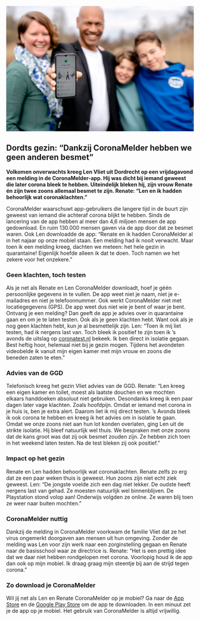 ![De familie Vliet](/media/beeldmateriaal/Familie_Vliet.png)

## Dordts gezin: “Dankzij CoronaMelder hebben we geen anderen besmet”

**Volkomen onverwachts kreeg Len Vliet uit Dordrecht op een vrijdagavond een melding in de CoronaMelder-app. Hij was dicht bij iemand geweest die later corona bleek te hebben. Uiteindelijk bleken hij, zijn vrouw Renate én zijn twee zoons allemaal besmet te zijn. Renate: “Len en ik hadden behoorlijk wat coronaklachten.”**

CoronaMelder waarschuwt app-gebruikers die langere tijd in de buurt zijn geweest van iemand die achteraf corona blijkt te hebben. Sinds de lancering van de app hebben al meer dan 4,6 miljoen mensen de app gedownload. En ruim 130.000 mensen gaven via de app door dat ze besmet waren. Ook Len downloadde de app: “Renate en ik hadden CoronaMelder al in het najaar op onze mobiel staan. Een melding had ik nooit verwacht. Maar toen ik een melding kreeg, dachten we meteen: het hele gezin in quarantaine! Eigenlijk hoefde alleen ik dat te doen. Toch namen we het zekere voor het onzekere.”

### Geen klachten, toch testen

Als je net als Renate en Len CoronaMelder downloadt, hoef je géén persoonlijke gegevens in te vullen. De app weet niet je naam, niet je e-mailadres en niet je telefoonnummer. Ook werkt CoronaMelder niet met locatiegegevens (GPS). De app weet dus niet wie je bent of waar je bent. Ontvang je een melding? Dan geeft de app je advies over in quarantaine gaan en om je te laten testen. Ook als je geen klachten hebt. Want ook als je nog geen klachten hebt, kun je al besmettelijk zijn. Len: “Toen ik mij liet testen, had ik nergens last van. Toch bleek ik positief te zijn toen ik ’s avonds de uitslag op <a href="https://www.coronatest.nl" target="_blank" rel="noreferrer noopener">coronatest.nl</a> bekeek. Ik ben direct in isolatie gegaan. Best heftig hoor, helemaal niet bij je gezin mogen. Tijdens het avondeten videobelde ik vanuit mijn eigen kamer met mijn vrouw en zoons die beneden zaten te eten.”



### Advies van de GGD

Telefonisch kreeg het gezin Vliet advies van de GGD. Renate: “Len kreeg een eigen kamer en toilet, moest als laatste douchen en we mochten elkaars handdoeken absoluut niet gebruiken. Desondanks kreeg ik een paar dagen later vage klachten. Zoals hoofdpijn. Omdat er iemand met corona in je huis is, ben je extra alert. Daarom liet ik mij direct testen. ’s Avonds bleek ik ook corona te hebben en kreeg ik het advies om in isolatie te gaan. Omdat we onze zoons niet aan hun lot konden overlaten, ging Len uit de strikte isolatie. Hij bleef natuurlijk wel thuis. We bespraken met onze zoons dat de kans groot was dat zij ook besmet zouden zijn. Ze hebben zich toen in het weekend laten testen. Na de test bleken zij ook positief.”



### Impact op het gezin

Renate en Len hadden behoorlijk wat coronaklachten. Renate zelfs zo erg dat ze een paar weken thuis is geweest. Hun zoons zijn niet echt ziek geweest. Len: “De jongste voelde zich een dag niet lekker. De oudste heeft nergens last van gehad. Ze moesten natuurlijk wel binnenblijven. De Playstation stond volop aan! Onderwijs volgden ze online. Ze waren blij toen ze weer naar buiten mochten.”



### CoronaMelder nuttig

Dankzij de melding in CoronaMelder voorkwam de familie Vliet dat ze het virus ongemerkt doorgaven aan mensen uit hun omgeving. Zonder de melding was Len voor zijn werk naar een zorginstelling gegaan en Renate naar de basisschool waar ze directrice is. Renate: “Het is een prettig idee dat we daar niet hebben rondgelopen met corona. Voorlopig houd ik de app dan ook op mijn mobiel. Ik draag graag mijn steentje bij aan de strijd tegen corona.”



### Zo download je CoronaMelder

Wil jij net als Len en Renate CoronaMelder op je mobiel? Ga naar de <a href="https://apps.apple.com/nl/app/id1517652429" target="_blank" rel="noreferrer noopener">App Store</a> en de <a href="https://play.google.com/store/apps/details?id=nl.rijksoverheid.en" target="_blank" rel="noreferrer noopener">Google Play Store</a> om de app te downloaden. In een minuut zet je de app op je mobiel. Het gebruik van CoronaMelder is altijd vrijwillig.
